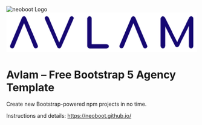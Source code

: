 ![neoboot Logo](https://raw.githubusercontent.com/neoboot/avlam/main/assets/logo-light.svg#gh-dark-mode-only)
![neoboot Logo](https://raw.githubusercontent.com/neoboot/avlam/main/assets/logo.svg#gh-light-mode-only)

# Avlam – Free Bootstrap 5 Agency Template

Create new Bootstrap-powered npm projects in no time.

Instructions and details: https://neoboot.github.io/
